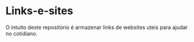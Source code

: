 # Links-e-sites
O intuito deste repositório é armazenar links de websites uteis para ajudar no cotidiano.
